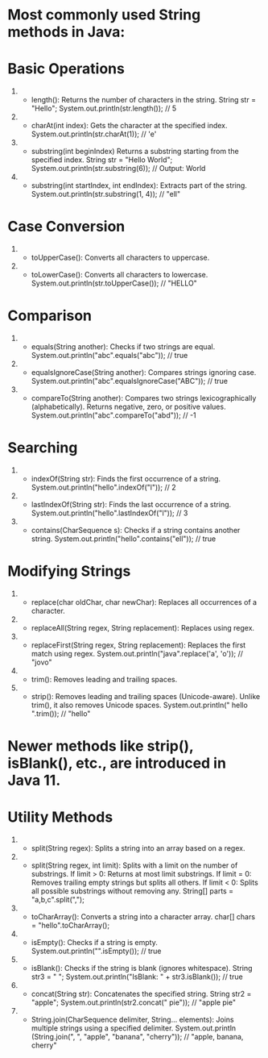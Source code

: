# Most commonly used String methods in Java:

# Basic Operations

1.  -   length(): Returns the number of characters in the string.
        String str = "Hello";
        System.out.println(str.length()); // 5

2.  -   charAt(int index): Gets the character at the specified index.
        System.out.println(str.charAt(1)); // 'e'

3.  -   substring(int beginIndex)
        Returns a substring starting from the specified index.
        String str = "Hello World";
        System.out.println(str.substring(6)); // Output: World

4.  -   substring(int startIndex, int endIndex): Extracts part of the string.
        System.out.println(str.substring(1, 4)); // "ell"

# Case Conversion

1.  -   toUpperCase(): Converts all characters to uppercase.
2.  -   toLowerCase(): Converts all characters to lowercase.
        System.out.println(str.toUpperCase()); // "HELLO"

# Comparison

1.  -   equals(String another): Checks if two strings are equal.
        System.out.println("abc".equals("abc")); // true

2.  -   equalsIgnoreCase(String another): Compares strings ignoring case.
        System.out.println("abc".equalsIgnoreCase("ABC")); // true

3.  -   compareTo(String another): Compares two strings lexicographically (alphabetically). Returns negative, zero, or positive values.
        System.out.println("abc".compareTo("abd")); // -1

# Searching

1.  -   indexOf(String str): Finds the first occurrence of a string.
        System.out.println("hello".indexOf("l")); // 2

2.  -   lastIndexOf(String str): Finds the last occurrence of a string.
        System.out.println("hello".lastIndexOf("l")); // 3

3.  -   contains(CharSequence s): Checks if a string contains another string.
        System.out.println("hello".contains("ell")); // true

# Modifying Strings

1.  -   replace(char oldChar, char newChar): Replaces all occurrences of a character.
2.  -   replaceAll(String regex, String replacement): Replaces using regex.
3.  -   replaceFirst(String regex, String replacement): Replaces the first match using regex.
        System.out.println("java".replace('a', 'o')); // "jovo"

4.  -   trim(): Removes leading and trailing spaces.
5.  -   strip(): Removes leading and trailing spaces (Unicode-aware). Unlike trim(), it also removes Unicode spaces.
        System.out.println(" hello ".trim()); // "hello"

# Newer methods like strip(), isBlank(), etc., are introduced in Java 11.

# Utility Methods

1.  -   split(String regex): Splits a string into an array based on a regex.
2.  -   split(String regex, int limit): Splits with a limit on the number of substrings.
        If limit > 0: Returns at most limit substrings.
        If limit = 0: Removes trailing empty strings but splits all others.
        If limit < 0: Splits all possible substrings without removing any.
        String[] parts = "a,b,c".split(",");

3.  -   toCharArray(): Converts a string into a character array.
        char[] chars = "hello".toCharArray();

4.  -   isEmpty(): Checks if a string is empty.
        System.out.println("".isEmpty()); // true

5.  -   isBlank(): Checks if the string is blank (ignores whitespace).
        String str3 = " ";
        System.out.println("IsBlank: " + str3.isBlank()); // true

6.  -   concat(String str): Concatenates the specified string.
        String str2 = "apple";
        System.out.println(str2.concat(" pie")); // "apple pie"

7.  -   String.join(CharSequence delimiter, String... elements): Joins multiple strings using a specified delimiter.
        System.out.println (String.join(", ", "apple", "banana", "cherry")); // "apple, banana, cherry"
